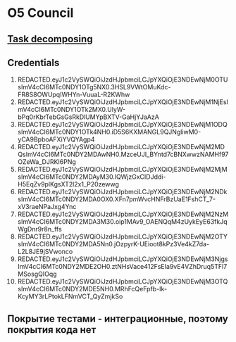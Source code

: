 # **O5 Council**

## **[Task decomposing](https://docs.google.com/document/d/1NJm__IbZgh6Mthf_r1LqTjbRNmE5Ai562EqbgvDKfJ0/edit?usp=sharing)**

## **Credentials**
1. REDACTED.eyJ1c2VySWQiOiJzdHJpbmciLCJpYXQiOjE3NDEwNjM0OTUsImV4cCI6MTc0NDY1OTg5NX0.3HSL9VWtOMuKdc-FR8S8OWUpqIWHYn-VuuaL-R2KWhw
2. REDACTED.eyJ1c2VySWQiOiJzdHJpbmciLCJpYXQiOjE3NDEwNjM1NjEsImV4cCI6MTc0NDY1OTk2MX0.UlyW-bPq0rKbrTebGsGsRkDlUMYpBXTV-GaHjYJaAzA
3. REDACTED.eyJ1c2VySWQiOiJzdHJpbmciLCJpYXQiOjE3NDEwNjM1ODQsImV4cCI6MTc0NDY1OTk4NH0.iD5S6KXMANGL9QJNgliwM0-yCA9BpboAFXiYVQYAgp4
4. REDACTED.eyJ1c2VySWQiOiJzdHJpbmciLCJpYXQiOjE3NDEwNjM2MDQsImV4cCI6MTc0NDY2MDAwNH0.MzceUJI_BYntd7cBNXwwzNAMHf97OZeWa_DJRKI6PNg
5. REDACTED.eyJ1c2VySWQiOiJzdHJpbmciLCJpYXQiOjE3NDEwNjM2MjMsImV4cCI6MTc0NDY2MDAyM30.lQWjzGxCIDJddi-H5EqZv9plKgsXT2l2x1_P20zewwg
6. REDACTED.eyJ1c2VySWQiOiJzdHJpbmciLCJpYXQiOjE3NDEwNjM2NDksImV4cCI6MTc0NDY2MDA0OX0.XFn7pmWvcHNFrBzUaE1FshCT_7-xV3raeNPaJxg4Ync
7. REDACTED.eyJ1c2VySWQiOiJzdHJpbmciLCJpYXQiOjE3NDEwNjM2NzMsImV4cCI6MTc0NDY2MDA3M30.oip1MAv9_OAENQqM4zUykEyE63fkJqWgDnr9r8n_ffs
8. REDACTED.eyJ1c2VySWQiOiJzdHJpbmciLCJpYXQiOjE3NDEwNjM2OTYsImV4cCI6MTc0NDY2MDA5Nn0.jOzpyrK-UEioot8kPz3Ve4kZ7da-L2L8JE9jSVwonco
9. REDACTED.eyJ1c2VySWQiOiJzdHJpbmciLCJpYXQiOjE3NDEwNjM3NjgsImV4cCI6MTc0NDY2MDE2OH0.ztNHsVace412FsEIa9vE4VZhDruq5TFl7MSosgQIOqg
10. REDACTED.eyJ1c2VySWQiOiJzdHJpbmciLCJpYXQiOjE3NDEwNjM3OTQsImV4cCI6MTc0NDY2MDE5NH0.MRhFcQeFpfb-Ik-KcyMY3rLPtokLFNmVCT_QyZmjkSo

## Покрытие тестами - интеграционные, поэтому покрытия кода нет

